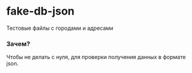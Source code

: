 # fake-db-json
<p>Тестовые файлы с городами и адресами</p>

### Зачем?
<p>Чтобы не делать с нуля, для проверки получения данных в формате json.</p>
